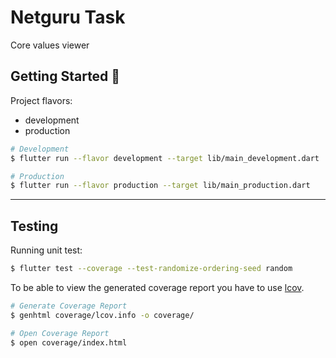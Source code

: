 # Netguru Task

Core values viewer

## Getting Started 🚀

Project flavors:

- development
- production


```sh
# Development
$ flutter run --flavor development --target lib/main_development.dart

# Production
$ flutter run --flavor production --target lib/main_production.dart
```

---

## Testing

Running unit test:

```sh
$ flutter test --coverage --test-randomize-ordering-seed random
```

To be able to view the generated coverage report you have to use [lcov](https://github.com/linux-test-project/lcov).

```sh
# Generate Coverage Report
$ genhtml coverage/lcov.info -o coverage/

# Open Coverage Report
$ open coverage/index.html
```

